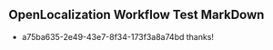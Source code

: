 ## OpenLocalization Workflow Test MarkDown

* a75ba635-2e49-43e7-8f34-173f3a8a74bd 
thanks!



<!--HONumber=Jan16_HO2-->
